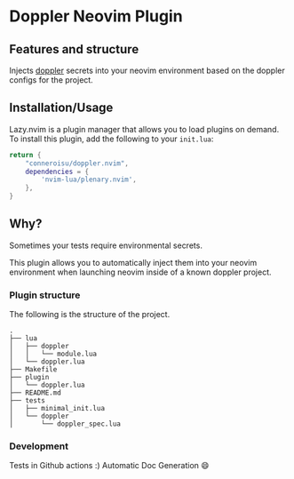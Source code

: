 # Doppler Neovim Plugin


## Features and structure

Injects [doppler](https://dashboard.doppler.com/) secrets into your neovim environment based on the doppler configs for the project.

## Installation/Usage

Lazy.nvim is a plugin manager that allows you to load plugins on demand. To install this plugin, add the following to your `init.lua`:

```lua
return {
    "conneroisu/doppler.nvim",
    dependencies = {
        'nvim-lua/plenary.nvim',
    },
}
```

## Why?

Sometimes your tests require environmental secrets. 

This plugin allows you to automatically inject them into your neovim environment when launching neovim inside of a known doppler project.

### Plugin structure

The following is the structure of the project.

```
.
├── lua
│   ├── doppler
│   │   └── module.lua
│   └── doppler.lua
├── Makefile
├── plugin
│   └── doppler.lua
├── README.md
├── tests
│   ├── minimal_init.lua
│   └── doppler
│       └── doppler_spec.lua
```
### Development 

Tests in Github actions :) 
Automatic Doc Generation 😄
